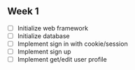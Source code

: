 ## Week 1
- [ ] Initialize web framework
- [ ] Initialize database
- [ ] Implement sign in with cookie/session
- [ ] Implement sign up
- [ ] Implement get/edit user profile